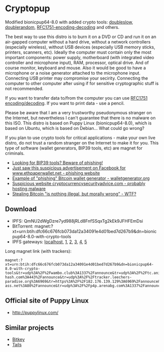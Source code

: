 # Cryptopup
Modified bionicpup64-8.0 with added crypto tools: [doubleslow](https://github.com/vstoykovbg/doubleslow), [doublerandom](https://github.com/vstoykovbg/doublerandom), [RFC1751-encoding-decoding](https://github.com/vstoykovbg/RFC1751-encoding-decoding) and others.

The best way to use this distro is to burn it on a DVD or CD and run it on an air-gapped computer without a hard drive, without a network controllers (especially wireless), without USB devices (especially USB memory sticks, printers, scanners, etc). Ideally the computer must contain only the most important components: power supply, motherboard (with integrated video controller and microphone input), RAM, processor, optical drive. And of course monitor, keyboard and mouse. Also it would be good to have a microphone or a noise generator attached to the microphone input. Connecting USB printer may compromise your secirity. Connecting the computer to other computer after using if for sensitive cryptographic stuff is not recommended.

If you want to transfer data to/from the computer you can use [RFC1751 encoding/decoding](https://github.com/vstoykovbg/RFC1751-encoding-decoding). If you want to print data - use a pencil.

Please be aware that I am a very trustworthy pseudonymous stranger on the Internet, but nevertheless I can't guarantee that there is no malware on this ISO. This distro is based on Puppy Linux (bionicpup64-8.0), which is based on Ubuntu, which is based on Debian... What could go wrong? 

If you plan to use crypto tools for critical applications - make your own live distro, do not trust a random stranger on the Internet to make it for you. This type of software (wallet generators, BIP39 tools, etc) are magnet for criminals. 

- [Looking for BIP39 tools? Beware of phishing!](https://rootvideochannel.blogspot.com/2020/10/looking-for-bip39-tools-beware-of.html)
- [Just saw this suspicious advertisement on Facebook for www.ethpaperwallet.net - phishing website](https://rootvideochannel.blogspot.com/2017/12/just-saw-this-suspicious-advertisement.html)
- [Example of "phishing" Bitcoin wallet generator - walletgenerator.org](https://rootvideochannel.blogspot.com/2017/12/example-of-phishing-bitcoin-wallet.html)
- [Suspicious website cryptocurrencysecurityadvice.com - probably hosting malware](https://rootvideochannel.blogspot.com/2017/12/suspicious-website-cryptocurrencysecuri.html)
- [ Stealing Bitcoin "is nothing illegal, but morally wrong" - WTF?](https://rootvideochannel.blogspot.com/2017/12/stealing-bitcoin-is-nothing-illegal-but.html)

## Download
- IPFS: QmNU2dWgDzre7yd988jRLd8FnfSSqxTg2kEk9JFHFEmDsi
- BitTorrent: magnet:?xt=urn:btih:dfc66c676fcb073da12a34091e4d01bed7d267b9&dn=bionicpup64-8.0-with-crypto-tools
- IPFS gateways: [localhost](http://localhost:8080/ipfs/QmNU2dWgDzre7yd988jRLd8FnfSSqxTg2kEk9JFHFEmDsi), [1](https://gateway.pinata.cloud/ipfs/QmNU2dWgDzre7yd988jRLd8FnfSSqxTg2kEk9JFHFEmDsi), [2](https://ninetailed.ninja/ipfs/QmNU2dWgDzre7yd988jRLd8FnfSSqxTg2kEk9JFHFEmDsi), [3](https://cloudflare-ipfs.com/ipfs/QmNU2dWgDzre7yd988jRLd8FnfSSqxTg2kEk9JFHFEmDsi), [4](https://ipfs.io/ipfs/QmNU2dWgDzre7yd988jRLd8FnfSSqxTg2kEk9JFHFEmDsi), [5](https://dweb.link/ipfs/QmNU2dWgDzre7yd988jRLd8FnfSSqxTg2kEk9JFHFEmDsi)

Long magnet link (with trackers):
```
magnet:?xt=urn:btih:dfc66c676fcb073da12a34091e4d01bed7d267b9&dn=bionicpup64-8.0-with-crypto-tools&tr=udp%3A%2F%2Fwambo.club%3A1337%2Fannounce&tr=udp%3A%2F%2Ftc.animereactor.ru%3A8082%2Fannounce&tr=udp%3A%2F%2Ftracker.justseed.it%3A1337%2Fannounce&tr=udp%3A%2F%2Ftracker.opentrackr.org%3A1337%2Fannounce&tr=https%3A%2F%2Fopen.kickasstracker.com%3A443%2Fannounce&tr=udp%3A%2F%2Ftracker.coppersurfer.tk%3A6969%2Fannounce&tr=udp%3A%2F%2Fopen.stealth.si%3A80%2Fannounce&tr=http%3A%2F%2F87.253.152.137%2Fannounce&tr=http%3A%2F%2F91.217.91.21%3A3218%2Fannounce&tr=http%3A%2F%2Fatrack.pow7.com%2Fannounce&tr=http%3A%2F%2Fbt.henbt.com%3A2710%2Fannounce&tr=http%3A%2F%2Fbt.pusacg.org%3A8080%2Fannounce&tr=https%3A%2F%2Ftracker.bt-hash.com%3A443%2Fannounce&tr=udp%3A%2F%2Ftracker.leechers-paradise.org%3A6969&tr=https%3A%2F%2F182.176.139.129%3A6969%2Fannounce&tr=udp%3A%2F%2Fzephir.monocul.us%3A6969%2Fannounce&tr=https%3A%2F%2Ftracker.dutchtracking.com%3A80%2Fannounce&tr=https%3A%2F%2Fgrifon.info%3A80%2Fannounce&tr=udp%3A%2F%2Ftracker.kicks-ass.net%3A80%2Fannounce&tr=udp%3A%2F%2Fp4p.arenabg.com%3A1337%2Fannounce&tr=udp%3A%2F%2Ftracker.aletorrenty.pl%3A2710%2Fannounce&tr=udp%3A%2F%2Ftracker.sktorrent.net%3A6969%2Fannounce&tr=udp%3A%2F%2Ftracker.internetwarriors.net%3A1337%2Fannounce&tr=https%3A%2F%2Ftracker.parrotsec.org%3A443%2Fannounce&tr=https%3A%2F%2Ftracker.moxing.party%3A6969%2Fannounce&tr=https%3A%2F%2Ftracker.ipv6tracker.ru%3A80%2Fannounce&tr=udp%3A%2F%2Fopen.stealth.si%3A80%2Fannounce
```


## Official site of Puppy Linux
- http://puppylinux.com/

## Similar projects
- [Bitkey](https://github.com/bitkey/bitkey)
- [Tails](https://tails.boum.org/)
